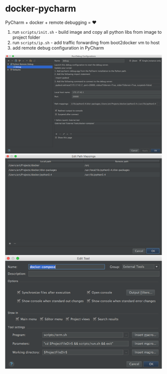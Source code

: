 # docker-pycharm

PyCharm + docker + remote debugging = :heart:

1. run `scripts/init.sh` - build image and copy all python libs from image to project folder
2. run `scripts/ip.sh` - add traffic forwarding from boot2docker vm to host
3. add remote debug configuration in PyCharm

![Remote debug configuration](pycharm-settings-add-remote-debug.png?raw=true)
![Edit path mappings](pycharm-settings-path-map.png?raw=true)
![Add external tool before launch](pycharm-settings-before-launch.png?raw=true)